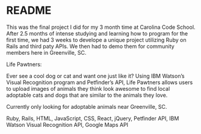 # README

This was the final project I did for my 3 month time at Carolina Code School. After 2.5 months of intense studying and learning how to program for the first time, we had 3 weeks to develope a unique project utilizing Ruby on Rails and third paty APIs. We then had to demo them for community members here in Greenville, SC. 

Life Pawtners:

Ever see a cool dog or cat and want one just like it? Using IBM Watson’s Visual Recognition program and Petfinder’s API, Life Pawtners allows users to upload images of animals they think look awesome to find local adoptable cats and dogs that are similar to the animals they love.

Currently only looking for adoptable animals near Greenville, SC.

Ruby, Rails, HTML, JavaScript, CSS, React, jQuery, Petfinder API, IBM Watson Visual Recognition API, Google Maps API
